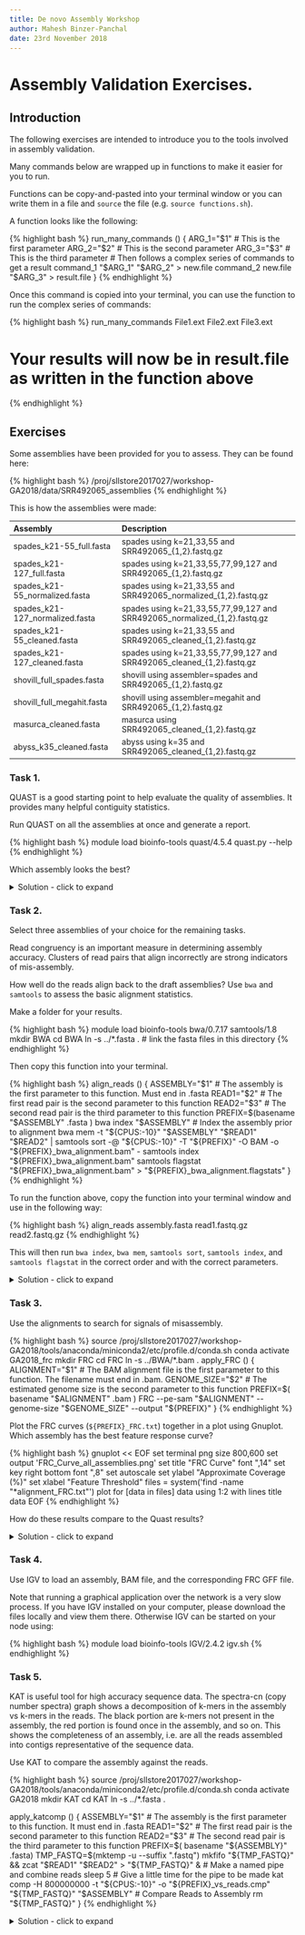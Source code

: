```yaml
---
title: De novo Assembly Workshop
author: Mahesh Binzer-Panchal
date: 23rd November 2018
---
```

# Assembly Validation Exercises.

## Introduction

The following exercises are intended to introduce you to the tools involved in assembly validation.

Many commands below are wrapped up in functions to make it easier for you to run.

Functions can be copy-and-pasted into your terminal window or you can write them in a file
and `source` the file (e.g. `source functions.sh`).

A function looks like the following:

{% highlight bash %}
run_many_commands () {
	ARG_1="$1"  # This is the first parameter
	ARG_2="$2"  # This is the second parameter
	ARG_3="$3"  # This is the third parameter
	# Then follows a complex series of commands to get a result
	command_1 "$ARG_1" "$ARG_2" > new.file
	command_2 new.file "$ARG_3" > result.file
}
{% endhighlight %}

Once this command is copied into your terminal, you can use the function to run the complex series of commands:

{% highlight bash %}
run_many_commands File1.ext File2.ext File3.ext
# Your results will now be in result.file as written in the function above
{% endhighlight %}

## Exercises

Some assemblies have been provided for you to assess. They can be found here:

{% highlight bash %}
/proj/sllstore2017027/workshop-GA2018/data/SRR492065_assemblies
{% endhighlight %}

This is how the assemblies were made:

Assembly | Description
:--- | :---
spades_k21-55_full.fasta | spades using k=21,33,55 and SRR492065_{1,2}.fastq.gz
spades_k21-127_full.fasta | spades using k=21,33,55,77,99,127 and SRR492065_{1,2}.fastq.gz
spades_k21-55_normalized.fasta | spades using k=21,33,55 and SRR492065_normalized_{1,2}.fastq.gz
spades_k21-127_normalized.fasta | spades using k=21,33,55,77,99,127 and SRR492065_normalized_{1,2}.fastq.gz
spades_k21-55_cleaned.fasta | spades using k=21,33,55 and SRR492065_cleaned_{1,2}.fastq.gz
spades_k21-127_cleaned.fasta | spades using k=21,33,55,77,99,127 and SRR492065_cleaned_{1,2}.fastq.gz
shovill_full_spades.fasta | shovill using assembler=spades and SRR492065_{1,2}.fastq.gz
shovill_full_megahit.fasta | shovill using assembler=megahit and SRR492065_{1,2}.fastq.gz
masurca_cleaned.fasta | masurca using SRR492065_cleaned_{1,2}.fastq.gz
abyss_k35_cleaned.fasta | abyss using k=35 and SRR492065_cleaned_{1,2}.fastq.gz

### Task 1.

QUAST is a good starting point to help evaluate the quality of assemblies. It provides many helpful contiguity statistics.

Run QUAST on all the assemblies at once and generate a report.

{% highlight bash %}
module load bioinfo-tools quast/4.5.4
quast.py --help
{% endhighlight %}

Which assembly looks the best?

<details>
<summary> Solution - click to expand </summary>
<div markdown="1">

First run Quast on all the assemblies.

{% highlight bash %}
quast.py -t "${CPUS:-10}" --est-ref-size 3200000 *.fasta
{% endhighlight %}

![Quast Cumulative Length Plot]({{ site.url }}/workshop-genome_assembly/exercises/img/cumulative_plot.png)

![Quast NGx Plot]({{ site.url }}/workshop-genome_assembly/exercises/img/NGx_plot.png)

![Quast GC Plot]({{ site.url }}/workshop-genome_assembly/exercises/img/GC_content_plot.png)

</div>
</details>

### Task 2.

Select three assemblies of your choice for the remaining tasks.

Read congruency is an important measure in determining assembly accuracy. Clusters of read pairs that align incorrectly are
strong indicators of mis-assembly.

How well do the reads align back to the draft assemblies? Use `bwa` and `samtools` to assess the basic alignment statistics.

Make a folder for your results.

{% highlight bash %}
module load bioinfo-tools bwa/0.7.17 samtools/1.8
mkdir BWA
cd BWA
ln -s ../*.fasta . # link the fasta files in this directory
{% endhighlight %}

Then copy this function into your terminal.

{% highlight bash %}
align_reads () {
	ASSEMBLY="$1" # The assembly is the first parameter to this function. Must end in .fasta
	READ1="$2" # The first read pair is the second parameter to this function
	READ2="$3" # The second read pair is the third parameter to this function
	PREFIX=$(basename "$ASSEMBLY" .fasta )
	bwa index "$ASSEMBLY" # Index the assembly prior to alignment
	bwa mem -t "${CPUS:-10}" "$ASSEMBLY" "$READ1" "$READ2" | samtools sort -@ "${CPUS:-10}" -T "${PREFIX}" -O BAM -o "${PREFIX}_bwa_alignment.bam" -
	samtools index "${PREFIX}_bwa_alignment.bam"
	samtools flagstat "${PREFIX}_bwa_alignment.bam" > "${PREFIX}_bwa_alignment.flagstats"
}
{% endhighlight %}

To run the function above, copy the function into your terminal window and use in the following way:

{% highlight bash %}
align_reads assembly.fasta read1.fastq.gz read2.fastq.gz
{% endhighlight %}

This will then run `bwa index`, `bwa mem`, `samtools sort`, `samtools index`, and `samtools flagstat` in the correct
order and with the correct parameters.

<details>
<summary> Solution - click to expand </summary>

{% highlight bash %}
align_reads abyss_k35_cleaned.fasta ../SRR492065_cleaned_R1.fastq.gz ../SRR492065_cleaned_R2.fastq.gz
align_reads masurca_cleaned.fasta ../SRR492065_cleaned_R1.fastq.gz ../SRR492065_cleaned_R2.fastq.gz
align_reads shovill_full_megahit.fasta ../SRR492065_1.fastq.gz ../SRR492065_2.fastq.gz
align_reads shovill_full_spades.fasta ../SRR492065_1.fastq.gz ../SRR492065_2.fastq.gz
align_reads spades_k21-127_cleaned.fasta ../SRR492065_cleaned_R1.fastq.gz ../SRR492065_cleaned_R2.fastq.gz
align_reads spades_k21-127_full.fasta ../SRR492065_1.fastq.gz ../SRR492065_2.fastq.gz
align_reads spades_k21-127_normalized.fasta ../SRR492065_normalized_1.fastq.gz ../SRR492065_normalized_2.fastq.gz
align_reads spades_k21-55_cleaned.fasta ../SRR492065_cleaned_R1.fastq.gz ../SRR492065_cleaned_R2.fastq.gz
align_reads spades_k21-55_full.fasta ../SRR492065_1.fastq.gz ../SRR492065_2.fastq.gz
align_reads spades_k21-55_normalized.fasta ../SRR492065_normalized_1.fastq.gz ../SRR492065_normalized_2.fastq.gz
{% endhighlight %}

{% highlight bash %}
# abyss_k35_cleaned_bwa_alignment.flagstats
8173153 + 0 mapped (95.66% : N/A)
7791892 + 0 properly paired (91.28% : N/A)
# masurca_cleaned_bwa_alignment.flagstats
7445760 + 0 mapped (87.19% : N/A)
6245750 + 0 properly paired (73.17% : N/A)
# shovill_full_megahit_bwa_alignment.flagstats
10405980 + 0 mapped (97.08% : N/A)
7204140 + 0 properly paired (67.27% : N/A)
# shovill_full_spades_bwa_alignment.flagstats
10407264 + 0 mapped (97.14% : N/A)
9776868 + 0 properly paired (91.30% : N/A)
# spades_k21-127_cleaned_bwa_alignment.flagstats
8365652 + 0 mapped (97.96% : N/A)
8040432 + 0 properly paired (94.19% : N/A)
# spades_k21-127_full_bwa_alignment.flagstats
10426814 + 0 mapped (97.32% : N/A)
9895100 + 0 properly paired (92.40% : N/A)
# spades_k21-127_normalized_bwa_alignment.flagstats
8711547 + 0 mapped (98.67% : N/A)
8335810 + 0 properly paired (94.44% : N/A)
# spades_k21-55_cleaned_bwa_alignment.flagstats
8385452 + 0 mapped (98.19% : N/A)
8061476 + 0 properly paired (94.44% : N/A)
# spades_k21-55_full_bwa_alignment.flagstats
10444190 + 0 mapped (97.48% : N/A)
9882702 + 0 properly paired (92.29% : N/A)
# spades_k21-55_normalized_bwa_alignment.flagstats
8722078 + 0 mapped (98.79% : N/A)
8328482 + 0 properly paired (94.35% : N/A)
{% endhighlight %}

</details>

### Task 3.

Use the alignments to search for signals of misassembly.

{% highlight bash %}
source /proj/sllstore2017027/workshop-GA2018/tools/anaconda/miniconda2/etc/profile.d/conda.sh
conda activate GA2018_frc
mkdir FRC
cd FRC
ln -s ../BWA/*.bam .
apply_FRC () {
	ALIGNMENT="$1" # The BAM alignment file is the first parameter to this function. The filename must end in .bam.
	GENOME_SIZE="$2" # The estimated genome size is the second parameter to this function
	PREFIX=$( basename "$ALIGNMENT" .bam )
	FRC --pe-sam "$ALIGNMENT" --genome-size "$GENOME_SIZE" --output "${PREFIX}"
}
{% endhighlight %}

Plot the FRC curves (`${PREFIX}_FRC.txt`) together in a plot using Gnuplot. Which assembly has the best feature response curve?

{% highlight bash %}
gnuplot << EOF
set terminal png size 800,600
set output 'FRC_Curve_all_assemblies.png'
set title "FRC Curve" font ",14"
set key right bottom font ",8"
set autoscale
set ylabel "Approximate Coverage (%)"
set xlabel "Feature Threshold"
files = system('find -name "*alignment_FRC.txt"')
plot for [data in files] data using 1:2 with lines title data
EOF
{% endhighlight %}

How do these results compare to the Quast results?

<details>
<summary> Solution - click to expand </summary>

{% highlight bash %}
for BAM in *.bam; do
	apply_FRC "$BAM" 3200000
done
gnuplot << EOF
set terminal png size 800,600
set output 'FRC_Curve_all_assemblies.png'
set title "FRC Curve" font ",14"
set key right bottom font ",8"
set autoscale
set ylabel "Approximate Coverage (%)"
set xlabel "Feature Threshold"
files = system('find -name "*alignment_FRC.txt"')
plot for [data in files] data using 1:2 with lines title data
EOF
{% endhighlight %}

![An FRC curve comparison of the assemblies](img/FRC_Curve_all_assemblies.png)

</details>

### Task 4.

Use IGV to load an assembly, BAM file, and the corresponding FRC GFF file.

Note that running a graphical application over the network is a very slow process. If you have
IGV installed on your computer, please download the files locally and view them there. Otherwise
IGV can be started on your node using:

{% highlight bash %}
module load bioinfo-tools IGV/2.4.2
igv.sh
{% endhighlight %}

### Task 5.

KAT is useful tool for high accuracy sequence data. The spectra-cn (copy number spectra) graph shows a
decomposition of k-mers in the assembly vs k-mers in the reads.
The black portion are k-mers not present in the assembly, the red portion is found once in the assembly, and so on.
This shows the completeness of an assembly, i.e. are all the reads assembled into contigs representative of the sequence data.

Use KAT to compare the assembly against the reads.

{% highlight bash %}
source /proj/sllstore2017027/workshop-GA2018/tools/anaconda/miniconda2/etc/profile.d/conda.sh
conda activate GA2018
mkdir KAT
cd KAT
ln -s ../*.fasta .

apply_katcomp () {
	ASSEMBLY="$1"     # The assembly is the first parameter to this function. It must end in .fasta
	READ1="$2"        # The first read pair is the second parameter to this function
	READ2="$3"        # The second read pair is the third parameter to this function
	PREFIX=$( basename "${ASSEMBLY}" .fasta)
	TMP_FASTQ=$(mktemp -u --suffix ".fastq")
	mkfifo "${TMP_FASTQ}" && zcat "$READ1" "$READ2" > "${TMP_FASTQ}" &                              # Make a named pipe and combine reads
	sleep 5                                                                                         # Give a little time for the pipe to be made
	kat comp -H 800000000 -t "${CPUS:-10}" -o "${PREFIX}_vs_reads.cmp" "${TMP_FASTQ}" "$ASSEMBLY"   # Compare Reads to Assembly
	rm "${TMP_FASTQ}"
}
{% endhighlight %}

<details>
<summary> Solution - click to expand </summary>

{% highlight bash %}
apply_katcomp abyss_k35_cleaned.fasta ../SRR492065_cleaned_R1.fastq.gz ../SRR492065_cleaned_R2.fastq.gz
apply_katcomp masurca_cleaned.fasta ../SRR492065_cleaned_R1.fastq.gz ../SRR492065_cleaned_R2.fastq.gz
apply_katcomp shovill_full_megahit.fasta ../SRR492065_1.fastq.gz ../SRR492065_2.fastq.gz
apply_katcomp shovill_full_spades.fasta ../SRR492065_1.fastq.gz ../SRR492065_2.fastq.gz
apply_katcomp spades_k21-127_cleaned.fasta ../SRR492065_cleaned_R1.fastq.gz ../SRR492065_cleaned_R2.fastq.gz
apply_katcomp spades_k21-127_full.fasta ../SRR492065_1.fastq.gz ../SRR492065_2.fastq.gz
apply_katcomp spades_k21-127_normalized.fasta ../SRR492065_normalized_1.fastq.gz ../SRR492065_normalized_2.fastq.gz
apply_katcomp spades_k21-55_cleaned.fasta ../SRR492065_cleaned_R1.fastq.gz ../SRR492065_cleaned_R2.fastq.gz
apply_katcomp spades_k21-55_full.fasta ../SRR492065_1.fastq.gz ../SRR492065_2.fastq.gz
apply_katcomp spades_k21-55_normalized.fasta ../SRR492065_normalized_1.fastq.gz ../SRR492065_normalized_2.fastq.gz
{% endhighlight %}

</details>
